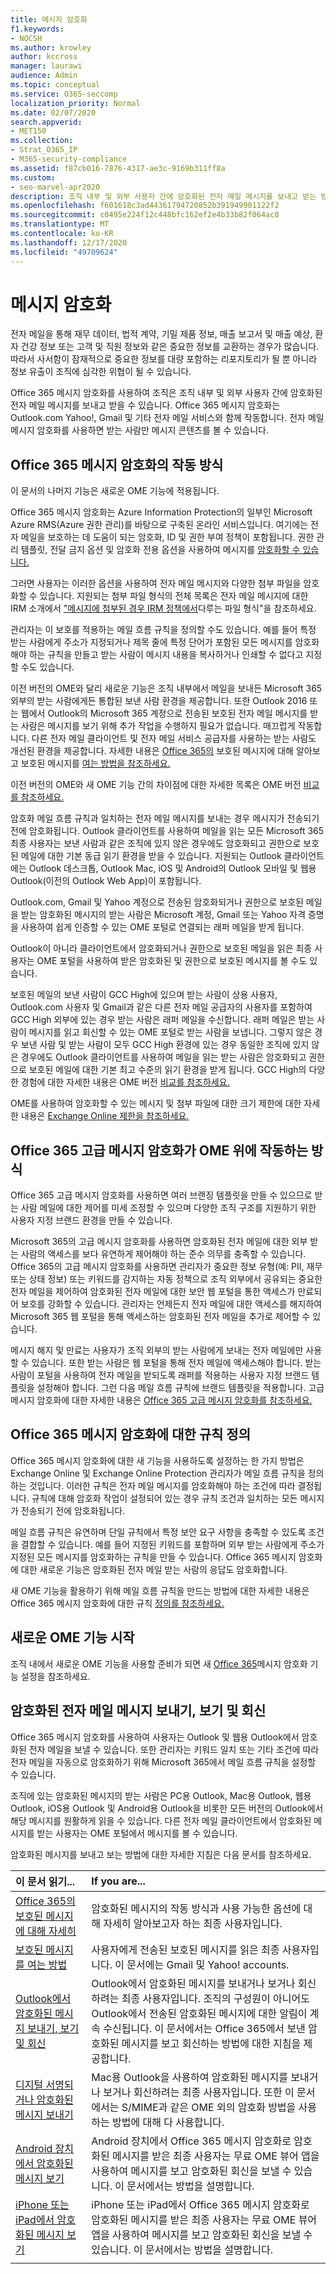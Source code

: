 ```yaml
---
title: 메시지 암호화
f1.keywords:
- NOCSH
ms.author: krowley
author: kccross
manager: laurawi
audience: Admin
ms.topic: conceptual
ms.service: O365-seccomp
localization_priority: Normal
ms.date: 02/07/2020
search.appverid:
- MET150
ms.collection:
- Strat_O365_IP
- M365-security-compliance
ms.assetid: f87cb016-7876-4317-ae3c-9169b311ff8a
ms.custom:
- seo-marvel-apr2020
description: 조직 내부 및 외부 사용자 간에 암호화된 전자 메일 메시지를 보내고 받는 방법을 학습합니다.
ms.openlocfilehash: f601618c3ad44361794720852b391949901122f2
ms.sourcegitcommit: c0495e224f12c448bfc162ef2e4b33b82f064ac8
ms.translationtype: MT
ms.contentlocale: ko-KR
ms.lasthandoff: 12/17/2020
ms.locfileid: "49709624"
---
```

# <a name="message-encryption"></a>메시지 암호화

전자 메일을 통해 재무 데이터, 법적 계약, 기밀 제품 정보, 매출 보고서 및 매출 예상, 환자 건강 정보 또는 고객 및 직원 정보와 같은 중요한 정보를 교환하는 경우가 많습니다. 따라서 사서함이 잠재적으로 중요한 정보를 대량 포함하는 리포지토리가 될 뿐 아니라 정보 유출이 조직에 심각한 위협이 될 수 있습니다.

Office 365 메시지 암호화를 사용하여 조직은 조직 내부 및 외부 사용자 간에 암호화된 전자 메일 메시지를 보내고 받을 수 있습니다. Office 365 메시지 암호화는 Outlook.com Yahoo!, Gmail 및 기타 전자 메일 서비스와 함께 작동합니다. 전자 메일 메시지 암호화를 사용하면 받는 사람만 메시지 콘텐츠를 볼 수 있습니다.

## <a name="how-office-365-message-encryption-works"></a>Office 365 메시지 암호화의 작동 방식

이 문서의 나머지 기능은 새로운 OME 기능에 적용됩니다.

Office 365 메시지 암호화는 Azure Information Protection의 일부인 Microsoft Azure RMS(Azure 권한 관리)를 바탕으로 구축된 온라인 서비스입니다. 여기에는 전자 메일을 보호하는 데 도움이 되는 암호화, ID 및 권한 부여 정책이 포함됩니다. 권한 관리 템플릿, 전달 금지 옵션 [](https://docs.microsoft.com/information-protection/deploy-use/configure-usage-rights#do-not-forward-option-for-emails)및 암호화 전용 옵션을 사용하여 메시지를 [암호화할 수 있습니다.](https://docs.microsoft.com/information-protection/deploy-use/configure-usage-rights#encrypt-only-option-for-emails)

그러면 사용자는 이러한 옵션을 사용하여 전자 메일 메시지와 다양한 첨부 파일을 암호화할 수 있습니다. 지원되는 첨부 파일 형식의 전체 목록은 전자 메일 메시지에 대한 IRM 소개에서 ["메시지에 첨부된 경우 IRM 정책에서](https://support.office.com/article/bb643d33-4a3f-4ac7-9770-fd50d95f58dc#FileTypesforIRM)다루는 파일 형식"을 참조하세요.

관리자는 이 보호를 적용하는 메일 흐름 규칙을 정의할 수도 있습니다. 예를 들어 특정 받는 사람에게 주소가 지정되거나 제목 줄에 특정 단어가 포함된 모든 메시지를 암호화해야 하는 규칙을 만들고 받는 사람이 메시지 내용을 복사하거나 인쇄할 수 없다고 지정할 수도 있습니다.

이전 버전의 OME와 달리 새로운 기능은 조직 내부에서 메일을 보내든 Microsoft 365 외부의 받는 사람에게든 통합된 보낸 사람 환경을 제공합니다. 또한 Outlook 2016 또는 웹에서 Outlook의 Microsoft 365 계정으로 전송된 보호된 전자 메일 메시지를 받는 사람은 메시지를 보기 위해 추가 작업을 수행하지 필요가 없습니다. 매끄럽게 작동합니다. 다른 전자 메일 클라이언트 및 전자 메일 서비스 공급자를 사용하는 받는 사람도 개선된 환경을 제공합니다. 자세한 내용은 [Office 365의](https://support.office.com/article/Learn-about-protected-messages-in-Office-365-2baf3ac7-12db-40a4-8af7-1852204b4b67) 보호된 메시지에 대해 알아보고 보호된 메시지를 [여는 방법을 참조하세요.](https://support.office.com/article/How-do-I-open-a-protected-message-1157a286-8ecc-4b1e-ac43-2a608fbf3098)

이전 버전의 OME와 새 OME 기능 간의 차이점에 대한 자세한 목록은 OME 버전 [비교를 참조하세요.](ome-version-comparison.md)

암호화 메일 흐름 규칙과 일치하는 전자 메일 메시지를 보내는 경우 메시지가 전송되기 전에 암호화됩니다. Outlook 클라이언트를 사용하여 메일을 읽는 모든 Microsoft 365 최종 사용자는 보낸 사람과 같은 조직에 있지 않은 경우에도 암호화되고 권한으로 보호된 메일에 대한 기본 동급 읽기 환경을 받을 수 있습니다. 지원되는 Outlook 클라이언트에는 Outlook 데스크톱, Outlook Mac, iOS 및 Android의 Outlook 모바일 및 웹용 Outlook(이전의 Outlook Web App)이 포함됩니다.

Outlook.com, Gmail 및 Yahoo 계정으로 전송된 암호화되거나 권한으로 보호된 메일을 받는 암호화된 메시지의 받는 사람은 Microsoft 계정, Gmail 또는 Yahoo 자격 증명을 사용하여 쉽게 인증할 수 있는 OME 포털로 연결되는 래퍼 메일을 받게 됩니다.

Outlook이 아니라 클라이언트에서 암호화되거나 권한으로 보호된 메일을 읽은 최종 사용자는 OME 포털을 사용하여 받은 암호화된 및 권한으로 보호된 메시지를 볼 수도 있습니다.

보호된 메일의 보낸 사람이 GCC High에 있으며 받는 사람이 상용 사용자, Outlook.com 사용자 및 Gmail과 같은 다른 전자 메일 공급자의 사용자를 포함하여 GCC High 외부에 있는 경우 받는 사람은 래퍼 메일을 수신합니다. 래퍼 메일은 받는 사람이 메시지를 읽고 회신할 수 있는 OME 포털로 받는 사람을 보냅니다. 그렇지 않은 경우 보낸 사람 및 받는 사람이 모두 GCC High 환경에 있는 경우 동일한 조직에 있지 않은 경우에도 Outlook 클라이언트를 사용하여 메일을 읽는 받는 사람은 암호화되고 권한으로 보호된 메일에 대한 기본 최고 수준의 읽기 환경을 받게 됩니다. GCC High의 다양한 경험에 대한 자세한 내용은 OME 버전 [비교를 참조하세요.](ome-version-comparison.md)

OME를 사용하여 암호화할 수 있는 메시지 및 첨부 파일에 대한 크기 제한에 대한 자세한 내용은 [Exchange Online 제한을 참조하세요.](https://technet.microsoft.com/library/exchange-online-limits.aspx)

## <a name="how-office-365-advanced-message-encryption-works-on-top-of-ome"></a>Office 365 고급 메시지 암호화가 OME 위에 작동하는 방식

Office 365 고급 메시지 암호화를 사용하면 여러 브랜징 템플릿을 만들 수 있으므로 받는 사람 메일에 대한 제어를 미세 조정할 수 있으며 다양한 조직 구조를 지원하기 위한 사용자 지정 브랜드 환경을 만들 수 있습니다.

Microsoft 365의 고급 메시지 암호화를 사용하면 암호화된 전자 메일에 대한 외부 받는 사람의 액세스를 보다 유연하게 제어해야 하는 준수 의무를 충족할 수 있습니다. Office 365의 고급 메시지 암호화를 사용하면 관리자가 중요한 정보 유형(예: PII, 재무 또는 상태 정보) 또는 키워드를 감지하는 자동 정책으로 조직 외부에서 공유되는 중요한 전자 메일을 제어하여 암호화된 전자 메일에 대한 보안 웹 포털을 통한 액세스가 만료되어 보호를 강화할 수 있습니다. 관리자는 언제든지 전자 메일에 대한 액세스를 해지하여 Microsoft 365 웹 포털을 통해 액세스하는 암호화된 전자 메일을 추가로 제어할 수 있습니다.

메시지 해지 및 만료는 사용자가 조직 외부의 받는 사람에게 보내는 전자 메일에만 사용할 수 있습니다. 또한 받는 사람은 웹 포털을 통해 전자 메일에 액세스해야 합니다. 받는 사람이 포털을 사용하여 전자 메일을 받되도록 래퍼를 적용하는 사용자 지정 브랜드 템플릿을 설정해야 합니다. 그런 다음 메일 흐름 규칙에 브랜드 템플릿을 적용합니다. 고급 메시지 암호화에 대한 자세한 내용은 [Office 365 고급 메시지 암호화를 참조하세요.](ome-advanced-message-encryption.md)

## <a name="defining-rules-for-office-365-message-encryption"></a>Office 365 메시지 암호화에 대한 규칙 정의

Office 365 메시지 암호화에 대한 새 기능을 사용하도록 설정하는 한 가지 방법은 Exchange Online 및 Exchange Online Protection 관리자가 메일 흐름 규칙을 정의하는 것입니다. 이러한 규칙은 전자 메일 메시지를 암호화해야 하는 조건에 따라 결정됩니다. 규칙에 대해 암호화 작업이 설정되어 있는 경우 규칙 조건과 일치하는 모든 메시지가 전송되기 전에 암호화됩니다.

메일 흐름 규칙은 유연하며 단일 규칙에서 특정 보안 요구 사항을 충족할 수 있도록 조건을 결합할 수 있습니다. 예를 들어 지정된 키워드를 포함하며 외부 받는 사람에게 주소가 지정된 모든 메시지를 암호화하는 규칙을 만들 수 있습니다. Office 365 메시지 암호화에 대한 새로운 기능은 암호화된 전자 메일 받는 사람의 응답도 암호화합니다.

새 OME 기능을 활용하기 위해 메일 흐름 규칙을 만드는 방법에 대한 자세한 내용은 Office 365 메시지 암호화에 대한 규칙 [정의를 참조하세요.](define-mail-flow-rules-to-encrypt-email.md)

## <a name="get-started-with-the-new-ome-capabilities"></a>새로운 OME 기능 시작

조직 내에서 새로운 OME 기능을 사용할 준비가 되면 새 [Office 365](set-up-new-message-encryption-capabilities.md)메시지 암호화 기능 설정을 참조하세요.

## <a name="sending-viewing-and-replying-to-encrypted-email-messages"></a>암호화된 전자 메일 메시지 보내기, 보기 및 회신

Office 365 메시지 암호화를 사용하여 사용자는 Outlook 및 웹용 Outlook에서 암호화된 전자 메일을 보낼 수 있습니다. 또한 관리자는 키워드 일치 또는 기타 조건에 따라 전자 메일을 자동으로 암호화하기 위해 Microsoft 365에서 메일 흐름 규칙을 설정할 수 있습니다.

조직에 있는 암호화된 메시지의 받는 사람은 PC용 Outlook, Mac용 Outlook, 웹용 Outlook, iOS용 Outlook 및 Android용 Outlook을 비롯한 모든 버전의 Outlook에서 해당 메시지를 원활하게 읽을 수 있습니다. 다른 전자 메일 클라이언트에서 암호화된 메시지를 받는 사용자는 OME 포털에서 메시지를 볼 수 있습니다.

암호화된 메시지를 보내고 보는 방법에 대한 자세한 지침은 다음 문서를 참조하세요.

|이 문서 읽기...|If you are...|
|:-----|:-----|
|[Office 365의 보호된 메시지에 대해 자세히](https://support.office.com/article/2baf3ac7-12db-40a4-8af7-1852204b4b67.aspx)|암호화된 메시지의 작동 방식과 사용 가능한 옵션에 대해 자세히 알아보고자 하는 최종 사용자입니다.|
|[보호된 메시지를 여는 방법](https://support.office.com/article/1157a286-8ecc-4b1e-ac43-2a608fbf3098.aspx)|사용자에게 전송된 보호된 메시지를 읽은 최종 사용자입니다. 이 문서에는 Gmail 및 Yahoo! accounts.|
|[Outlook에서 암호화된 메시지 보내기, 보기 및 회신](https://support.microsoft.com/office/send-view-and-reply-to-encrypted-messages-in-outlook-for-pc-eaa43495-9bbb-4fca-922a-df90dee51980)|Outlook에서 암호화된 메시지를 보내거나 보거나 회신하려는 최종 사용자입니다. 조직의 구성원이 아니어도 Outlook에서 전송된 암호화된 메시지에 대한 알림이 계속 수신됩니다. 이 문서에서는 Office 365에서 보낸 암호화된 메시지를 보고 회신하는 방법에 대한 지침을 제공합니다.|
|[디지털 서명되거나 암호화된 메시지 보내기](https://support.microsoft.com/office/send-a-digitally-signed-or-encrypted-message-a18ecf7f-a7ac-4edd-b02e-687b05eff547)|Mac용 Outlook을 사용하여 암호화된 메시지를 보내거나 보거나 회신하려는 최종 사용자입니다. 또한 이 문서에서는 S/MIME과 같은 OME 외의 암호화 방법을 사용하는 방법에 대해 다 사용합니다.|
|[Android 장치에서 암호화된 메시지 보기](https://support.office.com/article/83d60f17-2305-407a-a762-7d518401fdeb)|Android 장치에서 Office 365 메시지 암호화로 암호화된 메시지를 받은 최종 사용자는 무료 OME 뷰어 앱을 사용하여 메시지를 보고 암호화된 회신을 보낼 수 있습니다. 이 문서에서는 방법을 설명합니다.|
|[iPhone 또는 iPad에서 암호화된 메시지 보기](https://support.microsoft.com/office/view-protected-messages-on-your-iphone-or-ipad-4d631321-0d26-4bcc-a483-d294dd0b1caf)|iPhone 또는 iPad에서 Office 365 메시지 암호화로 암호화된 메시지를 받은 최종 사용자는 무료 OME 뷰어 앱을 사용하여 메시지를 보고 암호화된 회신을 보낼 수 있습니다. 이 문서에서는 방법을 설명합니다.|
||
